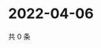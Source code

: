 # 2022-04-06

共 0 条

<!-- BEGIN WEIBO -->
<!-- 最后更新时间 Wed Apr 06 2022 14:06:41 GMT+0800 (China Standard Time) -->

<!-- END WEIBO -->
